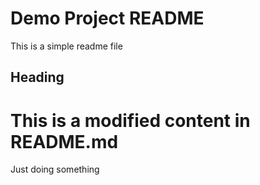 # Demo Project README

This is a simple readme file

## Heading

# This is a modified content in README.md
Just doing something
